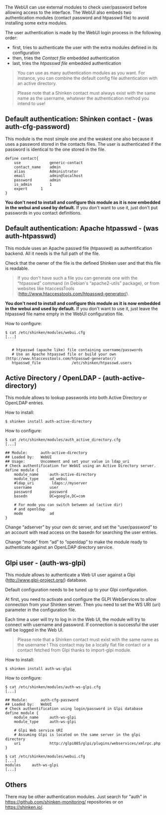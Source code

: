 The WebUI can use external modules to check user/password before allowing access to the interface. The WebUI also embeds two authentication modules (contact password and htpasswd file) to avoid installing some extra modules.

The user authentication is made by the WebUI login process in the following order: 
- first, tries to authenticate the user with the extra modules defined in its configuration
- then, tries the *Contact file* embedded authentication
- last, tries the *htpasswd file* embedded authentication

> You can use as many authentication modules as you want. For instance, you can combine the default config file authentication with an active directory.

> Please note that a Shinken contact must always exist with the same name as the username, whatever the authentication method you intend to use!


## Default authentication: Shinken contact - (was auth-cfg-password)

This module is the most simple one and the weakest one also because it uses a password stored in the contacts files. The user is authenticated if the password is identical to the one stored in the file.

```
define contact{
    use             generic-contact
    contact_name    admin
    alias           Administrator
    email           admin@localhost
    password        admin
    is_admin        1
    expert	    1
}
```

**You don't need to install and configure this module as it is now embedded in the webui and used by default.** If you don't want to use it, just don't put passwords in you contact definitions.

## Default authentication: Apache htpasswd - (was auth-htpasswd)

This module uses an Apache passwd file (htpasswd) as authentification backend. All it needs is the full path of the file.

Check that the owner of the file is the defined Shinken user and that this file is readable. 

> If you don't have such a file you can generate one with the “htpasswd” command (in Debian's “apache2-utils” package), or from websites like htaccessTools (http://www.htaccesstools.com/htpasswd-generator/). 

**You don't need to install and configure this module as it is now embedded in the webui and used by default.** If you don't want to use it, just leave the htpasswd file name empty in the WebUI configuration file.

How to configure:
```
$ cat /etc/shinken/modules/webui.cfg
[...]

   
   # htpasswd (apache like) file containing username/passwords
   # Use an Apache htpasswd file or build your own (http://www.htaccesstools.com/htpasswd-generator/)
   htpasswd_file              /etc/shinken/htpasswd.users

```

## Active Directory / OpenLDAP - (auth-active-directory)

This module allows to lookup passwords into both Active Directory or OpenLDAP entries.

How to install:
```
$ shinken install auth-active-directory
```

How to configure:
```
$ cat /etc/shinken/modules/auth_active_directory.cfg
[...]

## Module:      auth-active-directory
## Loaded by:   WebUI
## Usage:       Uncomment and set your value in ldap_uri
# Check authentification for WebUI using an Active Directory server.
define module {
    module_name     auth-active-directory
    module_type     ad_webui
    #ldap_uri        ldaps://myserver
    username        user
    password        password
    basedn          DC=google,DC=com

    # For mode you can switch between ad (active dir)
    # and openldap
    mode            ad
}
```

Change “adserver” by your own dc server, and set the “user/password” to an account with read access on the basedn for searching the user entries.

Change “mode” from “ad” to “openldap” to make the module ready to authenticate against an OpenLDAP directory service.


## Glpi user - (auth-ws-glpi)

This module allows to authenticate a Web UI user against a Glpi (http://www.glpi-project.org/) database.

Default configuration needs to be tuned up to your Glpi configuration. 

At first, you need to activate and configure the GLPI WebServices to allow connection from your Shinken server.
Then you need to set the WS URI (uri) parameter in the configuration file.

Each time a user will try to log in in the Web UI, the module will try to connect with username and password. If connection is successful the user will be logged in the Web UI.

> Please note that a Shinken contact must exist with the same name as the username ! This contact may be a locally flat file contact or a contact fetched from Glpi thanks to import-glpi module.
      

How to install:
```
$ shinken install auth-ws-glpi
```

How to configure:
```
$ cat /etc/shinken/modules/auth-ws-glpi.cfg
[...]

## Module:      auth-cfg-password
## Loaded by:   WebUI
# Check authentification using login/password in Glpi database
define module {
    module_name     auth-ws-glpi
    module_type     auth-ws-glpi

    # Glpi Web service URI
    # Assuming Glpi is located on the same server in the glpi directory
    uri             http://glpi085/glpi/plugins/webservices/xmlrpc.php
}

$ cat /etc/shinken/modules/webui.cfg
[...]
modules     auth-ws-glpi
[...]
```

## Others

There may be other authentication modules. Just search for "auth" in https://github.com/shinken-monitoring/ repositories or on https://shinken.io/.